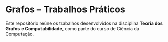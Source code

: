 # Grafos – Trabalhos Práticos

Este repositório reúne os trabalhos desenvolvidos na disciplina **Teoria dos Grafos e Computabilidade**, como parte do curso de Ciência da Computação.

